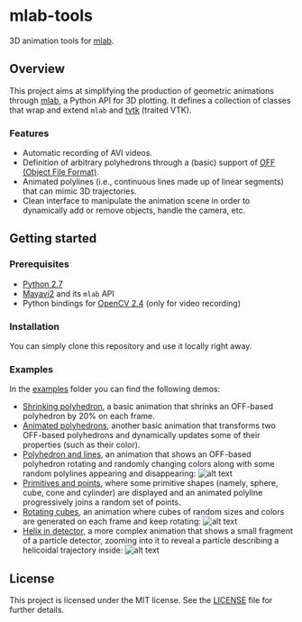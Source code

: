 # mlab-tools

3D animation tools for [mlab](http://docs.enthought.com/mayavi/mayavi/mlab.html). 

## Overview

This project aims at simplifying the production of geometric animations through [mlab](http://docs.enthought.com/mayavi/mayavi/mlab.html), a Python API for 3D plotting. It defines a collection of classes that wrap and extend `mlab` and [tvtk](http://docs.enthought.com/mayavi/tvtk/README.html) (traited VTK).

### Features

 * Automatic recording of AVI videos.
 * Definition of arbitrary polyhedrons through a (basic) support of [OFF (Object File Format)](https://en.wikipedia.org/wiki/OFF_(file_format)).
 * Animated polylines (i.e., continuous lines made up of linear segments) that can mimic 3D trajectories.
 * Clean interface to manipulate the animation scene in order to dynamically add or remove objects, handle the camera, etc.

## Getting started

### Prerequisites

* [Python 2.7](https://www.python.org/download/releases/2.7/)
* [Mayavi2](http://code.enthought.com/projects/mayavi/) and its `mlab` API
* Python bindings for [OpenCV 2.4](http://opencv.org/) (only for video recording)

### Installation

You can simply clone this repository and use it locally right away.

### Examples

In the [examples](examples) folder you can find the following demos:

 * [Shrinking polyhedron](examples/shrinking_polyhedron.py), a basic animation that shrinks an OFF-based polyhedron by 20% on each frame.
 * [Animated polyhedrons](examples/animated_polyhedrons.py), another basic animation that transforms two OFF-based polyhedrons and dynamically updates some of their properties (such as their color).
 * [Polyhedron and lines](examples/polyhedron_and_random_lines.py), an animation that shows an OFF-based polyhedron rotating and randomly changing colors along with some random polylines appearing and disappearing:
 ![alt text](https://user-images.githubusercontent.com/5144049/28150482-3c382c12-676b-11e7-80d2-8c8e2e90541e.gif "Polyhedron and lines")
 * [Primitives and points](examples/primitives_and_points.py), where some primitive shapes (namely, sphere, cube, cone and cylinder) are displayed and an animated polyline progressively joins a random set of points.
 * [Rotating cubes](examples/rotating_cubes.py), an animation where cubes of random sizes and colors are generated on each frame and keep rotating:
 ![alt text](https://user-images.githubusercontent.com/5144049/28150484-3c38eb66-676b-11e7-8cd1-04ef8ea70f54.gif "Rotating cubes")
 * [Helix in detector](examples/detector_helix.py), a more complex animation that shows a small fragment of a particle detector, zooming into it to reveal a particle describing a helicoidal trajectory inside:
 ![alt text](https://user-images.githubusercontent.com/5144049/28150481-3c380a3e-676b-11e7-81f8-eee51ae450b8.gif "Helix in detector")

## License

This project is licensed under the MIT license. See the [LICENSE](LICENSE) file for further details.
